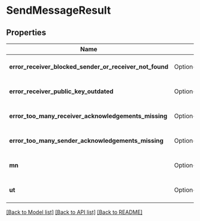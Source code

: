 # SendMessageResult

## Properties

Name | Type | Description | Notes
------------ | ------------- | ------------- | -------------
**error_receiver_blocked_sender_or_receiver_not_found** | Option<**bool**> |  | [optional][default to false]
**error_receiver_public_key_outdated** | Option<**bool**> |  | [optional][default to false]
**error_too_many_receiver_acknowledgements_missing** | Option<**bool**> |  | [optional][default to false]
**error_too_many_sender_acknowledgements_missing** | Option<**bool**> |  | [optional][default to false]
**mn** | Option<[**models::MessageNumber**](MessageNumber.md)> | None if error happened | [optional]
**ut** | Option<[**models::UnixTime**](UnixTime.md)> | None if error happened | [optional]

[[Back to Model list]](../README.md#documentation-for-models) [[Back to API list]](../README.md#documentation-for-api-endpoints) [[Back to README]](../README.md)


